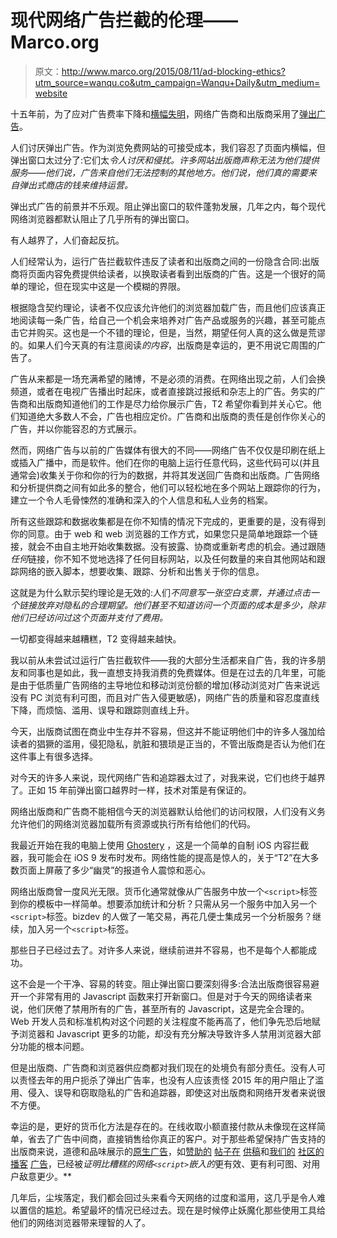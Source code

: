 # 现代网络广告拦截的伦理——Marco.org

> 原文：<http://www.marco.org/2015/08/11/ad-blocking-ethics?utm_source=wanqu.co&utm_campaign=Wanqu+Daily&utm_medium=website>



十五年前，为了应对广告费率下降和[横幅失明](https://en.wikipedia.org/wiki/Banner_blindness)，网络广告商和出版商采用了[弹出广告](https://en.wikipedia.org/wiki/Pop-up_ad)。

人们讨厌弹出广告。作为浏览免费网站的可接受成本，我们容忍了页面内横幅，但弹出窗口太过分了:它们太*令人讨厌和侵扰。许多网站出版商声称无法为他们提供服务——他们说，广告来自他们无法控制的其他地方。他们说，他们真的需要来自弹出式商店的钱来维持运营。*

弹出式广告的前景并不乐观。阻止弹出窗口的软件蓬勃发展，几年之内，每个现代网络浏览器都默认阻止了几乎所有的弹出窗口。

有人越界了，人们奋起反抗。

人们经常认为，运行广告拦截软件违反了读者和出版商之间的一份隐含合同:出版商将页面内容免费提供给读者，以换取读者看到出版商的广告。这是一个很好的简单的理论，但在现实中这是一个模糊的界限。

根据隐含契约理论，读者不仅应该允许他们的浏览器加载广告，而且他们应该真正地阅读每一条广告，给自己一个机会来培养对广告产品或服务的兴趣，甚至可能点击它并购买。这也是一个不错的理论，但是，当然，期望任何人真的这么做是荒谬的。如果人们今天真的有注意阅读*的内容*，出版商是幸运的，更不用说它周围的广告了。

广告从来都是一场充满希望的赌博，不是必须的消费。在网络出现之前，人们会换频道，或者在电视广告播出时起床，或者直接跳过报纸和杂志上的广告。务实的广告商和出版商知道他们的工作是尽力给你展示广告，T2 希望你看到并关心它。他们知道绝大多数人不会，广告也相应定价。广告商和出版商的责任是创作你关心的广告，并以你能容忍的方式展示。

然而，网络广告与以前的广告媒体有很大的不同——网络广告不仅仅是印刷在纸上或插入广播中，而是软件。他们在你的电脑上运行任意代码，这些代码可以(并且通常会)收集关于你和你的行为的数据，并将其发送回广告商和出版商。广告网络和分析提供商之间有如此多的整合，他们可以轻松地在多个网站上跟踪你的行为，建立一个令人毛骨悚然的准确和深入的个人信息和私人业务的档案。

所有这些跟踪和数据收集都是在你不知情的情况下完成的，更重要的是，没有得到你的同意。由于 web 和 web 浏览器的工作方式，如果您只是简单地跟踪一个链接，就会不由自主地开始收集数据。没有披露、协商或重新考虑的机会。通过跟随*任何*链接，你不知不觉地选择了任何目标网站，以及任何数量的来自其他网站和跟踪网络的嵌入脚本，想要收集、跟踪、分析和出售关于你的信息。

这就是为什么默示契约理论是无效的:人们*不同意写一张空白支票，并通过点击一个链接放弃对隐私的合理期望。他们甚至不知道访问一个页面的成本是多少，除非他们已经访问过这个页面并支付了费用。*

一切都变得越来越糟糕，T2 变得越来越快。

我以前从未尝试过运行广告拦截软件——我的大部分生活都来自广告，我的许多朋友和同事也是如此，我一直想支持我消费的免费媒体。但是在过去的几年里，可能是由于低质量广告网络的主导地位和移动浏览份额的增加(移动浏览对广告来说远没有 PC 浏览有利可图，而且对广告入侵更敏感)，网络广告的质量和容忍度直线下降，而烦恼、滥用、误导和跟踪则直线上升。

今天，出版商试图在商业中生存并不容易，但这并不能证明他们中的许多人强加给读者的猖獗的滥用，侵犯隐私，肮脏和猥琐是正当的，不管出版商是否认为他们在这件事上有很多选择。

对今天的许多人来说，现代网络广告和追踪器太过了，对我来说，它们也终于越界了。正如 15 年前弹出窗口越界时一样，技术对策是有保证的。

网络出版商和广告商不能相信今天的浏览器默认给他们的访问权限，人们没有义务允许他们的网络浏览器加载所有资源或执行所有给他们的代码。

我最近开始在我的电脑上使用 [Ghostery](https://www.ghostery.com/en/our-solutions/ghostery-add-on/) ，这是一个简单的自制 iOS 内容拦截器，我可能会在 iOS 9 发布时发布。网络性能的提高是惊人的，关于“T2”在大多数页面上屏蔽了多少“幽灵”的报道令人震惊和恶心。

网络出版商曾一度风光无限。货币化通常就像从广告服务中放一个`<script>`标签到你的模板中一样简单。想要添加统计和分析？只需从另一个服务中加入另一个`<script>`标签。bizdev 的人做了一笔交易，再花几便士集成另一个分析服务？继续，加入另一个`<script>`标签。

那些日子已经过去了。对许多人来说，继续前进并不容易，也不是每个人都能成功。

这不会是一个干净、容易的转变。阻止弹出窗口要深刻得多:合法出版商很容易避开一个非常有用的 Javascript 函数来打开新窗口。但是对于今天的网络读者来说，他们厌倦了禁用所有的广告，甚至所有的 Javascript，这是完全合理的。Web 开发人员和标准机构对这个问题的关注程度不能再高了，他们争先恐后地赋予浏览器和 Javascript 更多的功能，却没有充分解决导致许多人禁用浏览器大部分功能的根本问题。

但是出版商、广告商和浏览器供应商都对我们现在的处境负有部分责任。没有人可以责怪去年的用户扼杀了弹出广告率，也没有人应该责怪 2015 年的用户阻止了滥用、侵入、误导和窃取隐私的广告和追踪器，即使这对出版商和网络开发者来说很不方便。

幸运的是，更好的货币化方法是存在的。在线收取小额直接付款从未像现在这样简单，省去了广告中间商，直接销售给你真正的客户。对于那些希望保持广告支持的出版商来说，道德和品味展示的[原生广告](https://en.wikipedia.org/wiki/Native_advertising)，如[赞助的](http://daringfireball.net/feeds/sponsors/) [帖子](http://sixcolors.com/sponsor/)[在](http://www.512pixels.net/sponsorship/) [供稿](http://www.512pixels.net/sponsorship/)和[我们的](http://atp.fm/sponsor/) [社区的](http://www.relay.fm/sponsor) [播客](https://gimletmedia.com/) [广告](http://www.radiotopia.fm/#sponsor)，已经被*证明比糟糕的网络`<script>`嵌入的*更有效、更有利可图、对用户敌意更少。**

几年后，尘埃落定，我们都会回过头来看今天网络的过度和滥用，这几乎是令人难以置信的尴尬。希望最坏的情况已经过去。现在是时候停止妖魔化那些使用工具给他们的网络浏览器带来理智的人了。

